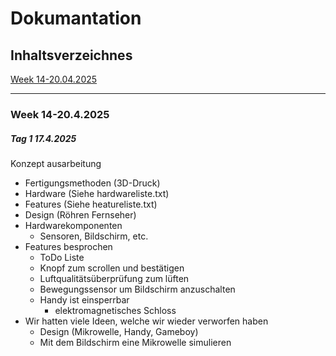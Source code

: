 # Dokumantation

## Inhaltsverzeichnes

[Week 14-20.04.2025](#Week1)













---

<a name="Week1"></a>
### Week 14-20.4.2025

##### Tag 1 17.4.2025
Konzept ausarbeitung
- Fertigungsmethoden (3D-Druck)
- Hardware (Siehe hardwareliste.txt)
- Features (Siehe heatureliste.txt)
- Design (Röhren Fernseher)
- Hardwarekomponenten
  - Sensoren, Bildschirm, etc.
- Features besprochen
  - ToDo Liste
  - Knopf zum scrollen und bestätigen
  - Luftqualitätsüberprüfung zum lüften
  - Bewegungssensor um Bildschirm anzuschalten
  - Handy ist einsperrbar
    - elektromagnetisches Schloss
- Wir hatten viele Ideen, welche wir wieder verworfen haben
  - Design (Mikrowelle, Handy, Gameboy)
  - Mit dem Bildschirm eine Mikrowelle simulieren
